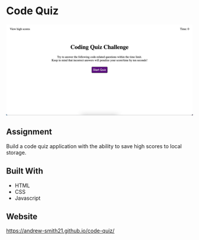 # Code Quiz

![Portfolio Screenshot](/assets/images/code-quiz-screenshot.jpg?raw=true)

## Assignment
Build a code quiz application with the ability to save high scores to local storage.

## Built With
* HTML
* CSS
* Javascript

## Website
https://andrew-smith21.github.io/code-quiz/
